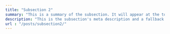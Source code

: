 ```yaml
---
title: "Subsection 2"
summary: "This is a summary of the subsection. It will appear at the top of the page."
description: "This is the subsection's meta description and a fallback if no summary is added."
url : "/posts/subsection2/"
---
```



